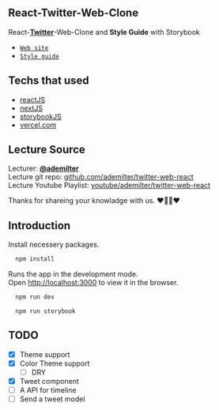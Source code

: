## React-Twitter-Web-Clone
React-[**Twitter**](https://twitter.com/)-Web-Clone and **Style Guide** with Storybook

- [`Web site`](https://react-twitter-clonee.vercel.app/)
- [`Style guide`](https://react-twitter-clonee.vercel.app//style-guide/index.html)

## Techs that used
- [reactJS](https://github.com/facebook/react)
- [nextJS](https://nextjs.org/)
- [storybookJS](https://storybook.js.org/) 
- [vercel.com](https://vercel.com/)

## Lecture Source
Lecturer: [**@ademilter**](https://twitter.com/ademilter)  
Lecture git repo: [github.com/ademilter/twitter-web-react](https://github.com/ademilter/twitter-web-react)  
Lecture Youtube Playlist: [youtube/ademilter/twitter-web-react](https://www.youtube.com/playlist?list=PLadt0EaV4m3AOZPbybHx0h2aEmw5ibZGx)

Thanks for shareing your knowladge with us. ❤️👨‍💻❤️

## Introduction

Install necessery packages.
```bash
  npm install
```

Runs the app in the development mode.<br />
Open [http://localhost:3000](http://localhost:3000) to view it in the browser.

```bash
  npm run dev
```

```bashRRR
  npm run storybook
```

## TODO

- [x] Theme support
- [x] Color Theme support
  - [ ] DRY
- [x] Tweet component
- [ ] A API for timeline
- [ ] Send a tweet model